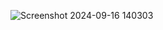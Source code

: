 ![Screenshot 2024-09-16 140303](https://github.com/user-attachments/assets/71732b1b-849d-4a26-b4b3-cf58f6ce6887)
